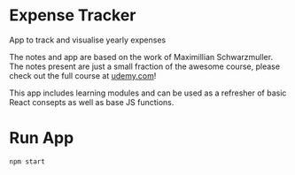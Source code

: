 # Expense Tracker
App to track and visualise yearly expenses

The notes and app are based on the work of Maximillian Schwarzmuller. The notes present are just a small fraction of the awesome course, please check out the full course at [udemy.com](https://www.udemy.com/share/101Wby3@h8yxGQhKSLH0RmHp0IrOCAgr-7IZzl925ZX-TLAvCRXu-7g3Lbpa4mVebPaUfHrWkg==/)! <br>

This app includes learning modules and can be used as a refresher of basic React consepts as well as base JS functions.

# Run App
```sh
npm start
```